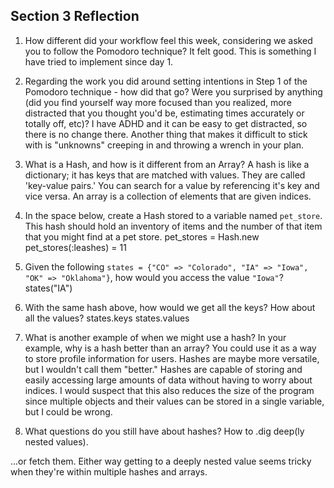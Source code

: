 ## Section 3 Reflection

1. How different did your workflow feel this week, considering we asked you to follow the Pomodoro technique?
It felt good. This is something I have tried to implement since day 1.

2. Regarding the work you did around setting intentions in Step 1 of the Pomodoro technique - how did that go? Were you surprised by anything (did you find yourself way more focused than you realized, more distracted that you thought you'd be, estimating times accurately or totally off, etc)?
I have ADHD and it can be easy to get distracted, so there is no change there. Another thing that makes it difficult to stick with is "unknowns" creeping in and throwing a wrench in your plan.

3. What is a Hash, and how is it different from an Array?
A hash is like a dictionary; it has keys that are matched with values. They are called 'key-value pairs.' You can search for a value by referencing it's key and vice versa. An array is a collection of elements that are given indices.

4. In the space below, create a Hash stored to a variable named `pet_store`.  This hash should hold an inventory of items and the number of that item that you might find at a pet store.
pet_stores = Hash.new
pet_stores(:leashes) = 11

5. Given the following `states = {"CO" => "Colorado", "IA" => "Iowa", "OK" => "Oklahoma"}`, how would you access the value `"Iowa"`?
states("IA")

6. With the same hash above, how would we get all the keys?  How about all the values?
states.keys
states.values

7. What is another example of when we might use a hash?  In your example, why is a hash better than an array?
You could use it as a way to store profile information for users.
Hashes are maybe more versatile, but I wouldn't call them "better." Hashes are capable of storing and easily accessing large amounts of data without having to worry about indices. I would suspect that this also reduces the size of the program since multiple objects and their values can be stored in a single variable, but I could be wrong.

8. What questions do you still have about hashes?
How to .dig deep(ly nested values).

...or fetch them. Either way getting to a deeply nested value seems tricky when they're within multiple hashes and arrays.
